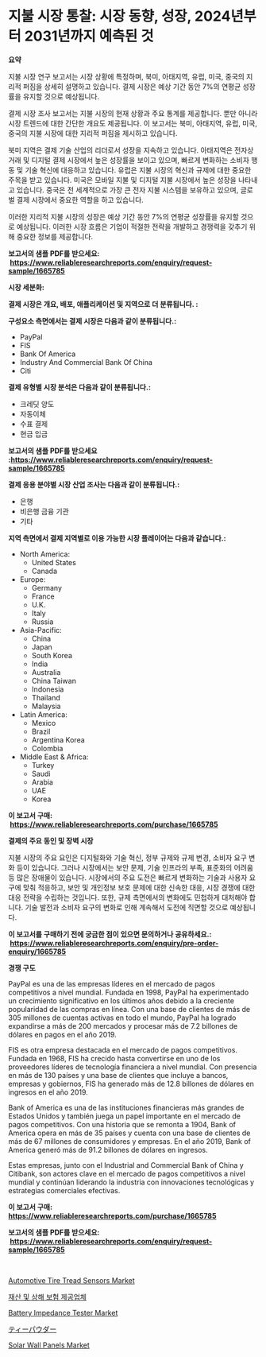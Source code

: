 <p><h1>지불 시장 통찰: 시장 동향, 성장, 2024년부터 2031년까지 예측된 것</h1></p><p><strong>요약</strong></p>
<p><p>지불 시장 연구 보고서는 시장 상황에 특정하며, 북미, 아태지역, 유럽, 미국, 중국의 지리적 퍼짐을 상세히 설명하고 있습니다. 결제 시장은 예상 기간 동안 7%의 연평균 성장률을 유지할 것으로 예상됩니다.</p><p>결제 시장 조사 보고서는 지불 시장의 현재 상황과 주요 통계를 제공합니다. 뿐만 아니라 시장 트렌드에 대한 간단한 개요도 제공됩니다. 이 보고서는 북미, 아태지역, 유럽, 미국, 중국의 지불 시장에 대한 지리적 퍼짐을 제시하고 있습니다.</p><p>북미 지역은 결제 기술 산업의 리더로서 성장을 지속하고 있습니다. 아태지역은 전자상거래 및 디지털 결제 시장에서 높은 성장률을 보이고 있으며, 빠르게 변화하는 소비자 행동 및 기술 혁신에 대응하고 있습니다. 유럽은 지불 시장의 혁신과 규제에 대한 중요한 주목을 받고 있습니다. 미국은 모바일 지불 및 디지털 지불 시장에서 높은 성장을 나타내고 있습니다. 중국은 전 세계적으로 가장 큰 전자 지불 시스템을 보유하고 있으며, 글로벌 결제 시장에서 중요한 역할을 하고 있습니다.</p><p>이러한 지리적 지불 시장의 성장은 예상 기간 동안 7%의 연평균 성장률을 유지할 것으로 예상됩니다. 이러한 시장 흐름은 기업이 적절한 전략을 개발하고 경쟁력을 갖추기 위해 중요한 정보를 제공합니다.</p></p>
<p><strong>보고서의 샘플 PDF를 받으세요: &nbsp;<a href="https://www.reliableresearchreports.com/enquiry/request-sample/1665785">https://www.reliableresearchreports.com/enquiry/request-sample/1665785</a></strong></p>
<p><strong>시장 세분화:</strong></p>
<p><strong> 결제 시장은 개요, 배포, 애플리케이션 및 지역으로 더 분류됩니다. :</strong></p>
<p><strong>구성요소 측면에서는 결제 시장은 다음과 같이 분류됩니다.:</strong></p>
<p><ul><li>PayPal</li><li>FIS</li><li>Bank Of America</li><li>Industry And Commercial Bank Of China</li><li>Citi</li></ul></p>
<p><strong> 결제 유형별 시장 분석은 다음과 같이 분류됩니다.:</strong></p>
<p><ul><li>크레딧 양도</li><li>자동이체</li><li>수표 결제</li><li>현금 입금</li></ul></p>
<p><strong>보고서의 샘플 PDF를 받으세요 :<a href="https://www.reliableresearchreports.com/enquiry/request-sample/1665785">https://www.reliableresearchreports.com/enquiry/request-sample/1665785</a></strong></p>
<p><strong> 결제 응용 분야별 시장 산업 조사는 다음과 같이 분류됩니다.:</strong></p>
<p><ul><li>은행</li><li>비은행 금융 기관</li><li>기타</li></ul></p>
<p><strong>지역 측면에서 결제 지역별로 이용 가능한 시장 플레이어는 다음과 같습니다.:</strong></p>
<p><ul>
    <li>
        North America:
        <ul>
            <li>United States</li>
            <li>Canada</li>
        </ul>
    </li>
    <li>
        Europe:
        <ul>
            <li>Germany</li>
            <li>France</li>
            <li>U.K.</li>
            <li>Italy</li>
            <li>Russia</li>
        </ul>
    </li>
    <li>
        Asia-Pacific:
        <ul>
            <li>China</li>
            <li>Japan</li>
            <li>South Korea</li>
            <li>India</li>
            <li>Australia</li>
            <li>China Taiwan</li>
            <li>Indonesia</li>
            <li>Thailand</li>
            <li>Malaysia</li>
        </ul>
    </li>
    <li>
        Latin America:
        <ul>
            <li>Mexico</li>
            <li>Brazil</li>
            <li>Argentina Korea</li>
            <li>Colombia</li>
        </ul>
    </li>
    <li>
        Middle East & Africa:
        <ul>
            <li>Turkey</li>
            <li>Saudi</li>
            <li>Arabia</li>
            <li>UAE</li>
            <li>Korea</li>
        </ul>
    </li>
    </ul></p>
<p><strong>이 보고서 구매: &nbsp;<a href="https://www.reliableresearchreports.com/purchase/1665785">https://www.reliableresearchreports.com/purchase/1665785</a></strong></p>
<p><strong>결제의 주요 동인 및 장벽 시장</strong></p>
<p><p>지불 시장의 주요 요인은 디지털화와 기술 혁신, 정부 규제와 규제 변경, 소비자 요구 변화 등이 있습니다. 그러나 시장에서는 보안 문제, 기술 인프라의 부족, 표준화의 어려움 등 많은 장애물이 있습니다. 시장에서의 주요 도전은 빠르게 변화하는 기술과 사용자 요구에 맞춰 적응하고, 보안 및 개인정보 보호 문제에 대한 신속한 대응, 시장 경쟁에 대한 대응 전략을 수립하는 것입니다. 또한, 규제 측면에서의 변화에도 민첩하게 대처해야 합니다. 기술 발전과 소비자 요구의 변화로 인해 계속해서 도전에 직면할 것으로 예상됩니다.</p></p>
<p><strong>이 보고서를 구매하기 전에 궁금한 점이 있으면 문의하거나 공유하세요.: &nbsp;<a href="https://www.reliableresearchreports.com/enquiry/pre-order-enquiry/1665785">https://www.reliableresearchreports.com/enquiry/pre-order-enquiry/1665785</a></strong></p>
<p><strong>경쟁 구도</strong></p>
<p><p>PayPal es una de las empresas líderes en el mercado de pagos competitivos a nivel mundial. Fundada en 1998, PayPal ha experimentado un crecimiento significativo en los últimos años debido a la creciente popularidad de las compras en línea. Con una base de clientes de más de 305 millones de cuentas activas en todo el mundo, PayPal ha logrado expandirse a más de 200 mercados y procesar más de 7.2 billones de dólares en pagos en el año 2019.</p><p>FIS es otra empresa destacada en el mercado de pagos competitivos. Fundada en 1968, FIS ha crecido hasta convertirse en uno de los proveedores líderes de tecnología financiera a nivel mundial. Con presencia en más de 130 países y una base de clientes que incluye a bancos, empresas y gobiernos, FIS ha generado más de 12.8 billones de dólares en ingresos en el año 2019.</p><p>Bank of America es una de las instituciones financieras más grandes de Estados Unidos y también juega un papel importante en el mercado de pagos competitivos. Con una historia que se remonta a 1904, Bank of America opera en más de 35 países y cuenta con una base de clientes de más de 67 millones de consumidores y empresas. En el año 2019, Bank of America generó más de 91.2 billones de dólares en ingresos.</p><p>Estas empresas, junto con el Industrial and Commercial Bank of China y Citibank, son actores clave en el mercado de pagos competitivos a nivel mundial y continúan liderando la industria con innovaciones tecnológicas y estrategias comerciales efectivas.</p></p>
<p><strong>이 보고서 구매: &nbsp; <a href="https://www.reliableresearchreports.com/purchase/1665785">https://www.reliableresearchreports.com/purchase/1665785</a></strong></p>
<p><strong>보고서의 샘플 PDF를 받으세요: &nbsp;<a href="https://www.reliableresearchreports.com/enquiry/request-sample/1665785">https://www.reliableresearchreports.com/enquiry/request-sample/1665785</a></strong><strong></strong></p>
<p>&nbsp;</p>
<p><p><a href="https://issuu.com/reportprime-2/docs/automotive-tire-tread-sensors-market-size-2030.ppt">Automotive Tire Tread Sensors Market</a></p><p><a href="https://github.com/Penelolack456456/Market-Research-Report-List-1/blob/main/379975314947.md">재산 및 상해 보험 제공업체</a></p><p><a href="https://github.com/provorikovar/Market-Research-Report-List-3/blob/main/battery-impedance-tester-market.md">Battery Impedance Tester Market</a></p><p><a href="https://github.com/cbigkbh02719/Market-Research-Report-List-1/blob/main/646936916131.md">ティーパウダー</a></p><p><a href="https://github.com/angelajermaine/Market-Research-Report-List-2/blob/main/solar-wall-panels-market.md">Solar Wall Panels Market</a></p></p>